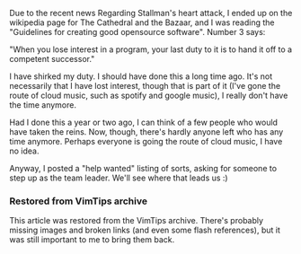 <!-- :metadata:

title: Exaile needs a team leader
tags: Exaile, Programming, Linux, Music
publishedAt: 2012-05-10T19:23:20-0700
summary:

Due to the recent news Regarding Stallman's heart attack, I ended up on the
wikipedia page for The Cathedral and the Bazaar, and I was reading the
"Guidelines for creating good opensource software".  Number 3 says:

-->

Due to the recent news Regarding Stallman's heart attack, I ended up on the
wikipedia page for The Cathedral and the Bazaar, and I was reading the
"Guidelines for creating good opensource software".  Number 3 says:

"When you lose interest in a program, your last duty to it is to hand it off to
a competent successor."

I have shirked my duty.  I should have done this a long time ago.  It's not
necessarily that I have lost interest, though that is part of it (I've gone the
route of cloud music, such as spotify and google music), I really don't have
the time anymore.

Had I done this a year or two ago, I can think of a few people who would have
taken the reins.  Now, though, there's hardly anyone left who has any time
anymore.  Perhaps everyone is going the route of cloud music, I have no idea.

Anyway, I posted a "help wanted" listing of sorts, asking for someone to step
up as the team leader.  We'll see where that leads us :)

<div class="restored-from-archive">
  <h3>Restored from VimTips archive</h3>
  <p>
  This article was restored from the VimTips archive. There's probably
  missing images and broken links (and even some flash references), but it
  was still important to me to bring them back.
  </p>
</div>
